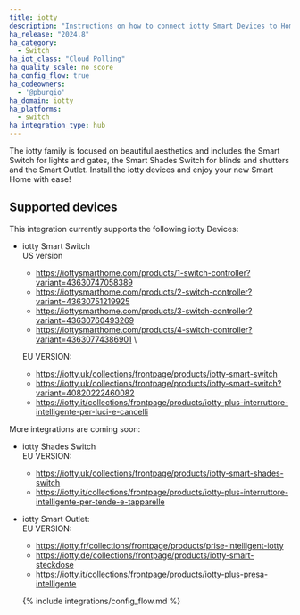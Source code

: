 ```yaml
---
title: iotty
description: "Instructions on how to connect iotty Smart Devices to Home Assistant."
ha_release: "2024.8"
ha_category: 
  - Switch
ha_iot_class: "Cloud Polling"
ha_quality_scale: no score
ha_config_flow: true
ha_codeowners:
  - '@pburgio'
ha_domain: iotty
ha_platforms:
  - switch
ha_integration_type: hub
---
```


The iotty family is focused on beautiful aesthetics and includes the Smart Switch for lights and gates, the Smart Shades Switch for blinds and shutters and the Smart Outlet. Install the iotty devices and enjoy your new Smart Home with ease!

## Supported devices

This integration currently supports the following iotty Devices:

- iotty Smart Switch \
  US version
  - https://iottysmarthome.com/products/1-switch-controller?variant=43630747058389
  - https://iottysmarthome.com/products/2-switch-controller?variant=43630751219925
  - https://iottysmarthome.com/products/3-switch-controller?variant=43630760493269
  - https://iottysmarthome.com/products/4-switch-controller?variant=43630774386901 \
  
  EU VERSION:
  - https://iotty.uk/collections/frontpage/products/iotty-smart-switch
  - https://iotty.uk/collections/frontpage/products/iotty-smart-switch?variant=40820222460082
  - https://iotty.it/collections/frontpage/products/iotty-plus-interruttore-intelligente-per-luci-e-cancelli


More integrations are coming soon:

- iotty Shades Switch \
  EU VERSION:
  - https://iotty.uk/collections/frontpage/products/iotty-smart-shades-switch
  - https://iotty.it/collections/frontpage/products/iotty-plus-interruttore-intelligente-per-tende-e-tapparelle

- iotty Smart Outlet: \
  EU VERSION:
  - https://iotty.fr/collections/frontpage/products/prise-intelligent-iotty
  - https://iotty.de/collections/frontpage/products/iotty-smart-steckdose
  - https://iotty.it/collections/frontpage/products/iotty-plus-presa-intelligente
  
  {% include integrations/config_flow.md %}
